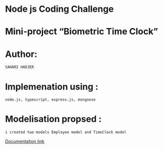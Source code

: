 # Node js Coding Challenge
# Mini-project “Biometric Time Clock”

# Author: 
    SAHARI HADJER

# Implemenation using  : 
    node.js, typescript, express.js, mongoose


# Modelisation propsed :
    i created two models Employee model and TimeClock model


[Documentation link][docs]

[docs]: https://documenter.getpostman.com/view/30884101/2s9YXe74Tf